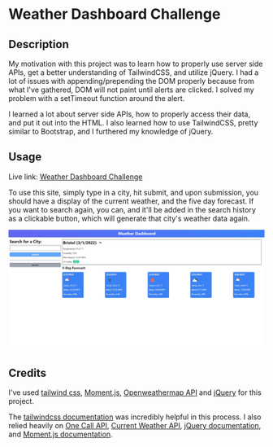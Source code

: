 # Weather Dashboard Challenge

## Description

My motivation with this project was to learn how to properly use server side APIs, get a better understanding of TailwindCSS, and utilize jQuery. I had a lot of issues with appending/prepending the DOM properly because from what I've gathered, DOM will not paint until alerts are clicked. I solved my problem with a setTimeout function around the alert.

I learned a lot about server side APIs, how to properly access their data, and put it out into the HTML. I also learned how to use TailwindCSS, pretty similar to Bootstrap, and I furthered my knowledge of jQuery.

## Usage

Live link: [Weather Dashboard Challenge](https://norklas.github.io/birman-fluff/)

To use this site, simply type in a city, hit submit, and upon submission, you should have a display of the current weather, and the five day forecast. If you want to search again, you can, and it'll be added in the search history as a clickable button, which will generate that city's weather data again.

![Screenshot of website](./assets/images/screenshot.jpg)

## Credits

I've used [tailwind css](https://tailwindcss.com/), [Moment.js](https://momentjs.com/), [Openweathermap API](https://openweathermap.org/api) and [jQuery](https://api.jquery.com/) for this project.

The [tailwindcss documentation](https://tailwindcss.com/docs/installation) was incredibly helpful in this process. I also relied heavily on [One Call API](https://openweathermap.org/api/one-call-api), [Current Weather API](https://openweathermap.org/current), [jQuery documentation](https://api.jquery.com/), and [Moment.js documentation](https://momentjs.com/docs/).
